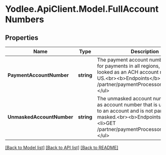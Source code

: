 # Yodlee.ApiClient.Model.FullAccountNumbers

## Properties

Name | Type | Description | Notes
------------ | ------------- | ------------- | -------------
**PaymentAccountNumber** | **string** | The payment account number is used for payments in all regions, this may be looked as an ACH account number in the US.&lt;br&gt;&lt;b&gt;Endpoints&lt;/b&gt;:&lt;ul&gt;&lt;li&gt;GET /partner/paymentProcessor/account&lt;/li&gt;&lt;/ul&gt; | [optional] [readonly] 
**UnmaskedAccountNumber** | **string** | The unmasked account number is same as account number that is used to refer to an account and is not partial or masked.&lt;br&gt;&lt;b&gt;Endpoints&lt;/b&gt;:&lt;ul&gt;&lt;li&gt;GET /partner/paymentProcessor/account&lt;/li&gt;&lt;/ul&gt; | [optional] [readonly] 

[[Back to Model list]](../README.md#documentation-for-models) [[Back to API list]](../README.md#documentation-for-api-endpoints) [[Back to README]](../README.md)

